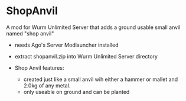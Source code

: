 # ShopAnvil
A mod for Wurm Unlimited Server that adds a ground usable small anvil named "shop anvil"

- needs Ago's Server Modlauncher installed
- extract shopanvil.zip into Wurm Unlimited Server directory

- Shop Anvil features:
  - created just like a small anvil wih either a hammer or mallet and 2.0kg of any metal.
  - only useable on ground and can be planted
    
